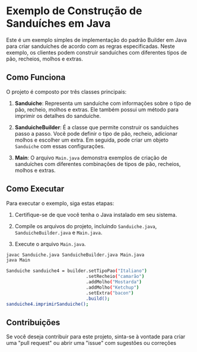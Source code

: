 # Exemplo de Construção de Sanduíches em Java

Este é um exemplo simples de implementação do padrão Builder em Java para criar sanduíches de acordo com as regras especificadas. Neste exemplo, os clientes podem construir sanduíches com diferentes tipos de pão, recheios, molhos e extras.

## Como Funciona

O projeto é composto por três classes principais:

1. **Sanduiche**: Representa um sanduíche com informações sobre o tipo de pão, recheio, molhos e extras. Ele também possui um método para imprimir os detalhes do sanduíche.

2. **SanduicheBuilder**: É a classe que permite construir os sanduíches passo a passo. Você pode definir o tipo de pão, recheio, adicionar molhos e escolher um extra. Em seguida, pode criar um objeto `Sanduiche` com essas configurações.

3. **Main**: O arquivo `Main.java` demonstra exemplos de criação de sanduíches com diferentes combinações de tipos de pão, recheios, molhos e extras.

## Como Executar

Para executar o exemplo, siga estas etapas:

1. Certifique-se de que você tenha o Java instalado em seu sistema.

2. Compile os arquivos do projeto, incluindo `Sanduiche.java`, `SanduicheBuilder.java` e `Main.java`.

3. Execute o arquivo `Main.java`.

```bash
javac Sanduiche.java SanduicheBuilder.java Main.java
java Main

Sanduiche sanduiche4 = builder.setTipoPao("Italiano")
                              .setRecheio("camarão")
                              .addMolho("Mostarda")
                              .addMolho("Ketchup")
                              .setExtra("bacon")
                              .build();
sanduiche4.imprimirSanduiche();
```
## Contribuições
Se você deseja contribuir para este projeto, sinta-se à vontade para criar uma "pull request" ou abrir uma "issue" com sugestões ou correções
